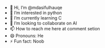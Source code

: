 - 👋 Hi, I’m @mdasifulhauqe
- 👀 I’m interested in python
- 🌱 I’m currently learning C
- 💞️ I’m looking to collaborate on AI
- 📫 How to reach me here at comment setion
- 😄 Pronouns: He
- ⚡ Fun fact: Noob

<!---
mdasifulhauqe/mdasifulhauqe is a ✨ special ✨ repository because its `README.md` (this file) appears on your GitHub profile.
You can click the Preview link to take a look at your changes.
--->
